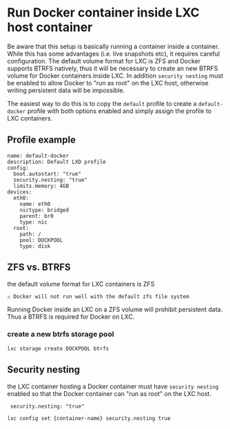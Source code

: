 # Run Docker container inside LXC host container

Be aware that this setup is basically running a container inside a container. While this has some advantages (i.e. live snapshots etc), it requires careful configuration. 
The default volume format for LXC is ZFS and Docker supports BTRFS natively, thus it will be necessary to create an new BTRFS volume for Docker containers inside LXC. 
In addition `security nesting` must be enabled to allow Docker to "run as root" on the LXC host, otherwise writing persistent data will be impossible. 

The easiest way to do this is to copy the `default` profile to create a `default-docker` profile with both options enabled and simply assign the profile to LXC containers.

## Profile example

```
name: default-docker
description: Default LXD profile
config:
  boot.autostart: "true"
  security.nesting: "true"
  limits.memory: 4GB
devices:
  eth0:
    name: eth0
    nictype: bridged
    parent: br0
    type: nic
  root:
    path: /
    pool: DOCKPOOL
    type: disk
``` 

## ZFS vs. BTRFS
the default volume format for LXC containers is ZFS

```⚠️ Docker will not run well with the default zfs file system```

Running Docker inside an LXC on a ZFS volume will prohibit persistent data. Thus a BTRFS is required for Docker on LXC.

### create a new btrfs storage pool

```lxc storage create DOCKPOOL btrfs```

##  Security nesting
the LXC container hosting a Docker container must have `security nesting` enabled so that the Docker container can "run as root" on the LXC host.

` security.nesting: "true"`

`lxc config set {container-name} security.nesting true`

